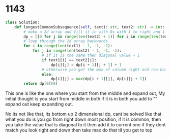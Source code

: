 # 1143 

```py
class Solution:
    def longestCommonSubsequence(self, text1: str, text2: str) -> int:
        # make a 2d array and fill it in with 0s with 1 to right and 1 below for the 0th row
        dp = [[0 for j in range(len(text2) + 1)] for i in range(len(text1) + 1)]
        # loop through the 2d array backwards
        for i in range(len(text1) - 1, -1, -1):
            for j in range(len(text2) - 1, -1, -1):
                # if it is the same then diagonal value + 1
                if text1[i] == text2[j]:
                    dp[i][j] = dp[i + 1][j + 1] + 1
                # otherwise you get the max of column right and row bottom
                else:
                    dp[i][j] = max(dp[i + 1][j], dp[i][j + 1])
        return dp[0][0]

```

This one is like the one where you start from the middle and expand out, 
My initial thought is you start from middle in both if it is in both you add to ""
expand out keep expanding out.

No its not like that, its bottom up 2 dimensional dp, cant be solved like that 
what you do is you go from right down most position, if it is common, then you take the value that is diagonal 
to it then add it to current one if they dont match you look right and down then take max do that til you get 
to top